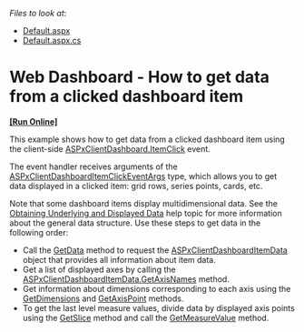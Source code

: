 <!-- default file list -->
*Files to look at*:

* [Default.aspx](./CS/WebApp/Default.aspx)
* [Default.aspx.cs](./CS/WebApp/Default.aspx.cs)
<!-- default file list end -->
# Web Dashboard - How to get data from a clicked dashboard item
<!-- run online -->
**[[Run Online]](https://codecentral.devexpress.com/230117938/)**
<!-- run online end -->


This example shows how to get data from a clicked dashboard item using the client-side [ASPxClientDashboard.ItemClick](https://docs.devexpress.com/Dashboard/js-ASPxClientDashboard#js_ASPxClientDashboard_ItemClick) event.

The event handler receives arguments of the [ASPxClientDashboardItemClickEventArgs](https://docs.devexpress.com/Dashboard/js-ASPxClientDashboardItemClickEventArgs) type, which allows you to get data displayed in a clicked item: grid rows, series points, cards, etc.

Note that some dashboard items display multidimensional data. See the [Obtaining Underlying and Displayed Data](https://docs.devexpress.com/Dashboard/18078/create-the-designer-and-viewer-applications/web-dashboard/aspnet-web-forms-dashboard-control/obtain-underlying-and-displayed-data) help topic for more information about the general data structure. Use these steps to get data in the following order:
- Call the [GetData](https://docs.devexpress.com/Dashboard/js-ASPxClientDashboardItemClickEventArgs#js_ASPxClientDashboardItemClickEventArgs_GetData) method to request the [ASPxClientDashboardItemData](https://docs.devexpress.com/Dashboard/js-ASPxClientDashboardItemData) object that provides all information about item data.
- Get a list of displayed axes by calling the [ASPxClientDashboardItemData.GetAxisNames](https://docs.devexpress.com/Dashboard/js-ASPxClientDashboardItemData#js_ASPxClientDashboardItemData_GetAxisNames) method.
- Get information about dimensions corresponding to each axis using the [GetDimensions](https://docs.devexpress.com/Dashboard/js-ASPxClientDashboardItemClickEventArgs#js_ASPxClientDashboardItemClickEventArgs_GetDimensions_axisName_) and [GetAxisPoint](https://docs.devexpress.com/Dashboard/js-ASPxClientDashboardItemClickEventArgs#js_ASPxClientDashboardItemClickEventArgs_GetAxisPoint_axisName_) methods.
- To get the last level measure values, divide data by displayed axis points using the [GetSlice](https://docs.devexpress.com/Dashboard/js-ASPxClientDashboardItemData#js_ASPxClientDashboardItemData_GetSlice_tuple_) method and call the [GetMeasureValue](https://docs.devexpress.com/Dashboard/js-ASPxClientDashboardItemData#js_ASPxClientDashboardItemData_GetMeasureValue_measureId_) method.

